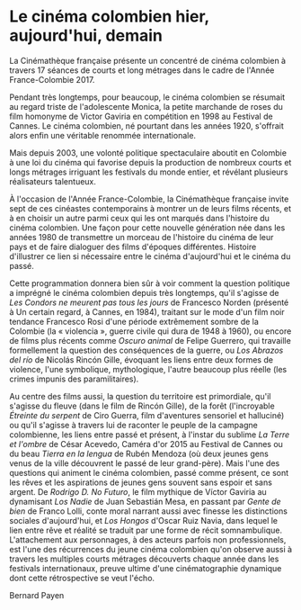 # Le cinéma colombien hier, aujourd'hui, demain

La Cinémathèque française présente un concentré de cinéma colombien à travers 17 séances de courts et long métrages dans le cadre de l'Année France-Colombie 2017.

Pendant très longtemps, pour beaucoup, le cinéma colombien se résumait au regard triste de l'adolescente Monica, la petite marchande de roses du film homonyme de Victor Gaviria en compétition en 1998 au Festival de Cannes. Le cinéma colombien, né pourtant dans les années 1920, s'offrait alors enfin une véritable renommée internationale.

Mais depuis 2003, une volonté politique spectaculaire aboutit en Colombie à une loi du cinéma qui favorise depuis la production de nombreux courts et longs métrages irriguant les festivals du monde entier, et révélant plusieurs réalisateurs talentueux.

À l'occasion de l'Année France-Colombie, la Cinémathèque française invite sept de ces cinéastes contemporains à montrer un de leurs films récents, et à en choisir un autre parmi ceux qui les ont marqués dans l'histoire du cinéma colombien. Une façon pour cette nouvelle génération née dans les années 1980 de transmettre un morceau de l'histoire du cinéma de leur pays et de faire dialoguer des films d'époques différentes. Histoire d'illustrer ce lien si nécessaire entre le cinéma d'aujourd'hui et le cinéma du passé.

Cette programmation donnera bien sûr à voir comment la question politique a imprégné le cinéma colombien depuis très longtemps, qu'il s'agisse de *Les Condors ne meurent pas tous les jours* de Francesco Norden (présenté à Un certain regard, à Cannes, en 1984), traitant sur le mode d'un film noir tendance Francesco Rosi d'une période extrêmement sombre de la Colombie (la «&nbsp;violencia&nbsp;», guerre civile qui dura de 1948 à 1960), ou encore de films plus récents comme *Oscuro animal* de Felipe Guerrero, qui travaille formellement la question des conséquences de la guerre, ou *Los Abrazos del río* de Nicolás Rincón Gille, évoquant les liens entre deux formes de violence, l'une symbolique, mythologique, l'autre beaucoup plus réelle (les crimes impunis des paramilitaires).

Au centre des films aussi, la question du territoire est primordiale, qu'il s'agisse du fleuve (dans le film de Rincón Gille), de la forêt (l'incroyable *Étreinte du serpent* de Ciro Guerra, film d'aventures sensoriel et halluciné) ou qu'il s'agisse à travers lui de raconter le peuple de la campagne colombienne, les liens entre passé et présent, à l'instar du sublime *La Terre et l'ombre* de César Acevedo, Caméra d'or 2015 au Festival de Cannes ou du beau *Tierra en la lengua* de Rubén Mendoza (où deux jeunes gens venus de la ville découvrent le passé de leur grand-père). Mais l'une des questions qui animent le cinéma colombien, passé comme présent, ce sont les rêves et les aspirations de jeunes gens souvent sans espoir et sans argent. De *Rodrigo D. No Futuro*, le film mythique de Víctor Gaviria au dynamisant *Los Nadie* de Juan Sebastián Mesa, en passant par *Gente de bien* de Franco Lolli, conte moral narrant aussi avec finesse les distinctions sociales d'aujourd'hui, et *Los Hongos* d'Oscar Ruiz Navia, dans lequel le lien entre rêve et réalité se traduit par une forme de récit somnambulique. L'attachement aux personnages, à des acteurs parfois non professionnels, est l'une des récurrences du jeune cinéma colombien qu'on observe aussi à travers les multiples courts métrages découverts chaque année dans les festivals internationaux, preuve ultime d'une cinématographie dynamique dont cette rétrospective se veut l'écho.

Bernard Payen